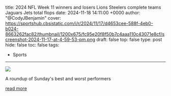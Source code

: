 title: 2024 NFL Week 11 winners and losers Lions Steelers complete teams Jaguars Jets total flops
date: 2024-11-18 14:11:00 +0000
author: "@CodyJBenjamin"
cover: https://sportshub.cbsistatic.com/i/r/2024/11/17/d4653cee-588f-4eb0-b024-8663262fac82/thumbnail/1200x675/fc95e20f8f50b7c4aaa110c43071e8cf/screenshot-2024-11-17-at-4-59-53-pm.png
draft: false
top: false
type: post
hide: false
toc: false
tags:
  - Sports
---

![](https://sportshub.cbsistatic.com/i/r/2024/11/17/d4653cee-588f-4eb0-b024-8663262fac82/thumbnail/1200x675/fc95e20f8f50b7c4aaa110c43071e8cf/screenshot-2024-11-17-at-4-59-53-pm.png)

A roundup of Sunday's best and worst performers

[read more](https://www.cbssports.com/nfl/news/2024-nfl-week-11-winners-and-losers-lions-steelers-complete-teams-jaguars-jets-total-flops/)
